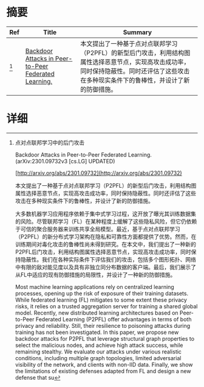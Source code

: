 # 摘要

| Ref | Title | Summary |
| --- | --- | --- |
| [^1] | [Backdoor Attacks in Peer-to-Peer Federated Learning.](http://arxiv.org/abs/2301.09732) | 本文提出了一种基于点对点联邦学习（P2PFL）的新型后门攻击，利用结构图属性选择恶意节点，实现高攻击成功率，同时保持隐蔽性。同时还评估了这些攻击在多种现实条件下的鲁棒性，并设计了新的防御措施。 |

# 详细

[^1]: 点对点联邦学习中的后门攻击

    Backdoor Attacks in Peer-to-Peer Federated Learning. (arXiv:2301.09732v3 [cs.LG] UPDATED)

    [http://arxiv.org/abs/2301.09732](http://arxiv.org/abs/2301.09732)

    本文提出了一种基于点对点联邦学习（P2PFL）的新型后门攻击，利用结构图属性选择恶意节点，实现高攻击成功率，同时保持隐蔽性。同时还评估了这些攻击在多种现实条件下的鲁棒性，并设计了新的防御措施。

    

    大多数机器学习应用程序依赖于集中式学习过程，这开放了曝光其训练数据集的风险。尽管联邦学习（FL）在某种程度上缓解了这些隐私风险，但它仍依赖于可信的聚合服务器来训练共享全局模型。最近，基于点对点联邦学习（P2PFL）的新分布式学习架构在隐私和可靠性方面都提供了优势。然而，在训练期间对毒化攻击的鲁棒性尚未得到研究。在本文中，我们提出了一种新的P2PFL后门攻击，利用结构图属性选择恶意节点，实现高攻击成功率，同时保持隐蔽性。我们在各种实际条件下评估我们的攻击，包括多个图形拓扑、网络中有限的敌对能见度以及具有非独立同分布数据的客户端。最后，我们展示了从FL中适应的现有防御措施的局限性，并设计了一种新的防御措施。

    Most machine learning applications rely on centralized learning processes, opening up the risk of exposure of their training datasets. While federated learning (FL) mitigates to some extent these privacy risks, it relies on a trusted aggregation server for training a shared global model. Recently, new distributed learning architectures based on Peer-to-Peer Federated Learning (P2PFL) offer advantages in terms of both privacy and reliability. Still, their resilience to poisoning attacks during training has not been investigated. In this paper, we propose new backdoor attacks for P2PFL that leverage structural graph properties to select the malicious nodes, and achieve high attack success, while remaining stealthy. We evaluate our attacks under various realistic conditions, including multiple graph topologies, limited adversarial visibility of the network, and clients with non-IID data. Finally, we show the limitations of existing defenses adapted from FL and design a new defense that su
    

